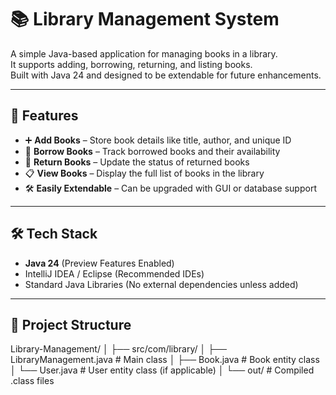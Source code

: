 # 📚 Library Management System

A simple Java-based application for managing books in a library.  
It supports adding, borrowing, returning, and listing books.  
Built with Java 24 and designed to be extendable for future enhancements.

---

## 🚀 Features
- ➕ **Add Books** – Store book details like title, author, and unique ID
- 📖 **Borrow Books** – Track borrowed books and their availability
- 🔄 **Return Books** – Update the status of returned books
- 📋 **View Books** – Display the full list of books in the library
- 🛠 **Easily Extendable** – Can be upgraded with GUI or database support

---

## 🛠 Tech Stack
- **Java 24** (Preview Features Enabled)
- IntelliJ IDEA / Eclipse (Recommended IDEs)
- Standard Java Libraries (No external dependencies unless added)

---

## 📂 Project Structure
Library-Management/
│
├── src/com/library/
│ ├── LibraryManagement.java # Main class
│ ├── Book.java # Book entity class
│ └── User.java # User entity class (if applicable)
│
└── out/ # Compiled .class files
